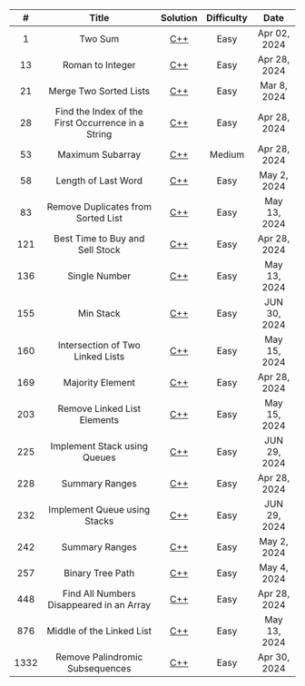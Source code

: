 | # | Title | Solution | Difficulty | Date |
| :--: | :------------------------------------------------------------------------: | :-------------------------------------------------------------------------------------------------------------------------------------------------------------: | :--------: | :----------: |
| 1 | Two Sum | [C++]( https://github.com/YingJung03/CodeBase/blob/main/Leetcode/1.Two_Sum.cpp) | Easy | Apr 02, 2024 |
| 13 | Roman to Integer | [C++]( https://github.com/YingJung03/CodeBase/blob/main/Leetcode/13.Roman_to_Integer.cpp) | Easy | Apr 28, 2024 |
| 21 | Merge Two Sorted Lists | [C++]( https://github.com/YingJung03/CodeBase/blob/main/Leetcode/21.Merge_Two_Sorted_Lists.cpp) | Easy | Mar 8, 2024 |
| 28 | Find the Index of the First Occurrence in a String | [C++]( https://github.com/YingJung03/CodeBase/blob/main/Leetcode/28.Find_the_Index_of_the_First_Occurrence_in_a_String.cpp) | Easy | Apr 28, 2024 |
| 53 | Maximum Subarray | [C++]( https://github.com/YingJung03/CodeBase/blob/main/Leetcode/53.Maximum_Subarray.cpp) | Medium | Apr 28, 2024 |
| 58 | Length of Last Word | [C++]( https://github.com/YingJung03/CodeBase/blob/main/Leetcode/58.Length_of_Last_Word.cpp) | Easy | May 2, 2024 |
| 83 | Remove Duplicates from Sorted List | [C++]( https://github.com/YingJung03/CodeBase/blob/main/Leetcode/83.Remove_Duplicates_from_Sorted_List.cpp) | Easy | May 13, 2024 |
| 121 | Best Time to Buy and Sell Stock | [C++]( https://github.com/YingJung03/CodeBase/blob/main/Leetcode/121.Best_Time_to_Buy_and_Sell_Stock.cpp) | Easy | Apr 28, 2024 |
| 136 | Single Number | [C++]( https://github.com/YingJung03/CodeBase/blob/main/Leetcode/136.Single_Number.cpp) | Easy | May 13, 2024 |
| 155 | Min Stack | [C++]( https://github.com/YingJung03/CodeBase/blob/main/Leetcode/155.Min_Stack.cpp) | Easy | JUN 30, 2024 |
| 160 | Intersection of Two Linked Lists | [C++]( https://github.com/YingJung03/CodeBase/blob/main/Leetcode/160.Intersection_of_Two_Linked_Lists.cpp) | Easy | May 15, 2024 |
| 169 | Majority Element | [C++]( https://github.com/YingJung03/CodeBase/blob/main/Leetcode/169.Majority_Element.cpp) | Easy | Apr 28, 2024 |
| 203 | Remove Linked List Elements | [C++]( https://github.com/YingJung03/CodeBase/blob/main/Leetcode/203.Remove_Linked_List_Elements.cpp) | Easy | May 15, 2024 |
| 225 | Implement Stack using Queues | [C++]( https://github.com/YingJung03/CodeBase/blob/main/Leetcode/225.Implement_Stack_using_Queues.cpp) | Easy | JUN 29, 2024 |
| 228 | Summary Ranges | [C++]( https://github.com/YingJung03/CodeBase/blob/main/Leetcode/228.Summary_Ranges.cpp) | Easy | Apr 28, 2024 |
| 232 | Implement Queue using Stacks | [C++]( https://github.com/YingJung03/CodeBase/blob/main/Leetcode/232.Implement_Queue_using_Stacks.cpp) | Easy | JUN 29, 2024 |
| 242 | Summary Ranges | [C++]( https://github.com/YingJung03/CodeBase/blob/main/Leetcode/242.Valid_Anagram.cpp) | Easy | May 2, 2024 |
| 257 | Binary Tree Path | [C++]( https://github.com/YingJung03/CodeBase/blob/main/Leetcode/257.Binary_Tree_Path.cpp) | Easy | May 4, 2024 |
| 448 | Find All Numbers Disappeared in an Array | [C++]( https://github.com/YingJung03/CodeBase/blob/main/Leetcode/448.Find_All_Numbers_Disappeared_in_an_Array.cpp) | Easy | Apr 28, 2024 |
| 876 | Middle of the Linked List | [C++]( https://github.com/YingJung03/CodeBase/blob/main/Leetcode/876.Middle_of_the_Linked_List.cpp) | Easy | May 13, 2024 |
| 1332 | Remove Palindromic Subsequences | [C++]( https://github.com/YingJung03/CodeBase/blob/main/Leetcode/1332.Remove_Palindromic_Subsequences.cpp) | Easy | Apr 30, 2024 |

